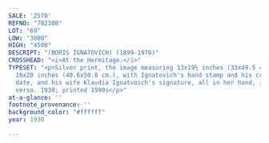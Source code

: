 ```yaml
---
SALE: '2570'
REFNO: "782308"
LOT: "69"
LOW: "3000"
HIGH: "4500"
DESCRIPT: "(BORIS IGNATOVICH) (1899-1976)"
CROSSHEAD: "<i>At the Hermitage.</i>"
TYPESET: "<p>Silver print, the image measuring 13x19½ inches (33x49.5 cm.), the sheet
  16x20 inches (40.6x50.8 cm.), with Ignatovich's hand stamp and his credit, title,
  date, and his wife Klavdia Ignatvoich's signature, all in her hand, in pencil, on
  verso. 1930; printed 1990s</p>"
at-a-glance: ''
footnote_provenance: ''
background_color: "#ffffff"
year: 1930

---
```

